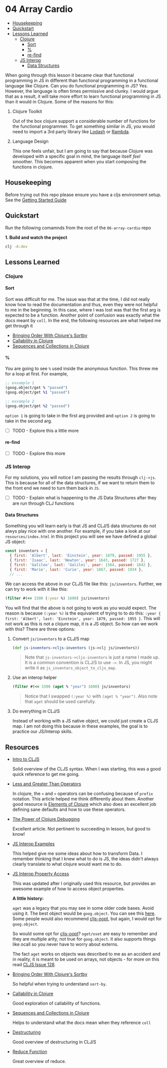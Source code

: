 # 04 Array Cardio

- [Housekeeping](#housekeepings)
- [Quickstart](#quickstart)
- [Lessons Learned](#lessons-learned)
  - [Clojure](#clojure)
    - [Sort](#sort)
    - [%](#%)
    - [re-find](#re-find)
  - [JS Interop](#js-interop)
    - [Data Structures](#aata-structures)

When going through this lesson it became clear that functional programming in JS in different than functional programming in a functional language like Clojure. Can you do functional programming in JS? Yes. However, the language is often times permissive and clunky. I would argue that as a result, it will take more effort to learn functional programming in JS than it would in Clojure. Some of the reasons for this:

1.  Clojure Toolkit

    Out of the box clojure support a considerable number of functions for the functional programmer. To get something similar in JS, you would need to import a 3rd party library like [Lodash](https://lodash.com/) or [Rambda](http://ramdajs.com/).

2.  Language Design

    This one feels unfair, but I am going to say that because Clojure was developed with a specific goal in mind, the language itself _feel_ smoother. This becomes apparent when you start composing the functions in clojure.

## Housekeeping

Before trying out this repo please ensure you have a cljs environment setup. See the [Getting Started Guide](https://github.com/tkjone/clojurescript-30#getting-started)

## Quickstart

Run the following comamnds from the root of the `06-array-cardio` repo

**1. Build and watch the project**

```bash
clj -A:dev
```

## Lessons Learned

### Clojure

#### Sort

Sort was difficult for me. The issue was that at the time, I did not really know how to read the documentation and thus, even they were not helpful to me in the beginning. In this case, where I was lost was that the first arg is expected to be a function. Another point of confusion was exactly what the docs meant by `coll`. In the end, the following resources are what helped me get through it

- [Bringing Order With Clojure's Sortby](https://www.opensourcery.co.za/2017/01/24/bringing-order-with-clojure-s-sort-by/)
- [Callability in Clojure](https://camdez.com/blog/2012/03/21/callability-in-clojure/)
- [Sequences and Collections in Clojure](https://www.brainonfire.net/files/seqs-and-colls/main.html)

#### %

You are going to see `%` used inside the anonymous function. This threw me for a loop at first. For example,

```clojure
;; exxample 1
(goog.object/get % "passed")
(goog.object/get %1 "passed")

;; exxample 2
(goog.object/get %2 "passed")
```

`option 1` is going to take in the first arg provided and `option 2` is going to take in the second arg.

- [ ] TODO - Explore this a little more

#### re-find

- [ ] TODO - Explore this more

### JS Interop

For my solutions, you will notice I am passing the results through `clj->js`. This is because for all of the data structures, if we want to return them to the front end we need to turn them back in `JS`.

- [ ] TODO - Explain what is happening to the JS Data Structures after they are run through CLJ functions

#### Data Structures

Something you will learn early is that JS and CLJ/S data structures do not alwys play nice with one another. For example, if you take a look at our `resources/index.html` in this project you will see we have defined a global JS object:

```javascript
const inventors = [
  { first: 'Albert', last: 'Einstein', year: 1879, passed: 1955 },
  { first: 'Isaac', last: 'Newton', year: 1643, passed: 1727 },
  { first: 'Galileo', last: 'Galilei', year: 1564, passed: 1642 },
  { first: 'Marie', last: 'Curie', year: 1867, passed: 1934 },
  // ...
```

We can access the above in our CLJS file like this: `js/inventors`. Further, we can try to work with it like this:

```clojure
(filter #(<= 1500 (:year %) 1600) js/inventors)
```

You will find that the above is not going to work as you would expect. The reason is because `(:year %)` is the equivalent of trying to to do this: `:year { first: 'Albert', last: 'Einstein', year: 1879, passed: 1955 }`. This will not work as this is not a clojure map, it is a JS object. So how can we work with this? There are three options:

1.  Convert `js/inventors` to a CLJ/S map

    ```clojure
    (def js-inventors->cljs-inventors (js->clj js/inventors))
    ```

    > Note that `js-inventors->cljs-inventors` is just a name I made up. It is a common convention is CLJ/S to use `->`. In JS, you might write it as `js_inventors_object_to_cljs_map`.

2.  Use an interop helper

    ```clojure
    (filter #(<= 1500 (aget % "year") 1600) js/inventors)
    ```

    > Notice that I swapped `(:year %)` with `(aget % "year")`. Also note that `aget` should be used carefully.

3.  Do everything in CLJ/S

    Instead of working with a JS native object, we could just create a CLJS map. I am not doing this because in these examples, the goal is to practice our JS/Interop skills.

## Resources

- [Intro to CLJS](https://github.com/swannodette/lt-cljs-tutorial/blob/master/lt-cljs-tutorial.cljs)

  Solid overview of the CLJS syntax. When I was starting, this was a good quick reference to get me going.

- [Less and Greater Than Operators](http://blog.jenkster.com/2013/11/clojure-less-than-greater-than-tip.html)

  In clojure, the `<` and `>` operators can be confusing because of `prefix` notation. This article helped me think differently about them. Another good resource is [Elements of Clojure](https://leanpub.com/elementsofclojure) which also does an excellent job defining sane defaults and how to use these operators.

- [The Power of Clojure Debugging](https://cambium.consulting/articles/2018/2/8/the-power-of-clojure-debugging)

  Excellent article. Not pertinent to succeeding in lesson, but good to know!

- [JS Interop Examples](https://gist.github.com/jasongilman/3671146)

  This helped give me some ideas about how to transform Data. I remember thinking that I knew what to do is JS, the ideas didn't always clearly translate to what clojure would want me to do.

- [JS Interop Property Access](http://clojurescriptmadeeasy.com/blog/js-interop-property-access.html)

  This was updated after I originally used this resource, but provides an awesome example of how to access object properties.

  **A little history:**

  `aget` was a legacy that you may see in some older code bases. Avoid using it. The best object would be `goog.object`. You can see this [here](https://twitter.com/mfikes/status/882585745424338944). Some people would also recommend [cljs-oopt](https://github.com/binaryage/cljs-oops), but again, I would opt for `goog.object`.

  So would some opt for [cljs-oopt](https://github.com/binaryage/cljs-oops)? `oget/oset` are easy to remember and they are multiple arity, not true for `goog.object`. it also supports things like ocall so you never have to worry about externs.

  The fact `aget` works on objects was described to me as an accident and in reality, it is meant to be used on arrays, not objects - for more on this read [CLJS Issue 128](https://github.com/cljs/api/issues/128).

- [Bringing Order With Clojure's Sortby](https://www.opensourcery.co.za/2017/01/24/bringing-order-with-clojure-s-sort-by/)

  So helpful when trying to understand `sort-by`.

- [Callability in Clojure](https://camdez.com/blog/2012/03/21/callability-in-clojure/)

  Good exploration of callability of functions.

- [Sequences and Collections in Clojure](https://www.brainonfire.net/files/seqs-and-colls/main.html)

  Helps to understand what the docs mean when they reference `coll`

- [Destructuring](http://langintro.com/cljsbook/destructuring.html)

  Good overview of destructuring in CLJ/S

- [Reduce Function](http://langintro.com/cljsbook/reduce_function.html)

  Great overview of reduce.
